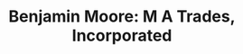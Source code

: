 ---
title: "Benjamin Moore: M A Trades, Incorporated"
url: /raleigh/benjamin-moore-m-a-trades-incorporated/
shop: hardware
---